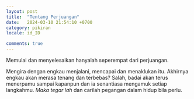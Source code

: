 ```yaml
---
layout: post
title:  "Tentang Perjuangan"
date:   2024-03-10 21:54:10 +0700
category: pikiran
locale: id_ID

comments: true
---
```


Memulai dan menyelesaikan hanyalah seperempat dari perjuangan.<!--more-->

Mengira dengan engkau menjalani, mencapai dan menaklukan itu. Akhirnya engkau akan merasa tenang dan terbebas? Salah, badai akan terus menerpamu sampai kapanpun dan ia senantiasa mengamuk setiap langkahmu. *Maka tegar lah* dan carilah pegangan dalam hidup bila perlu.
